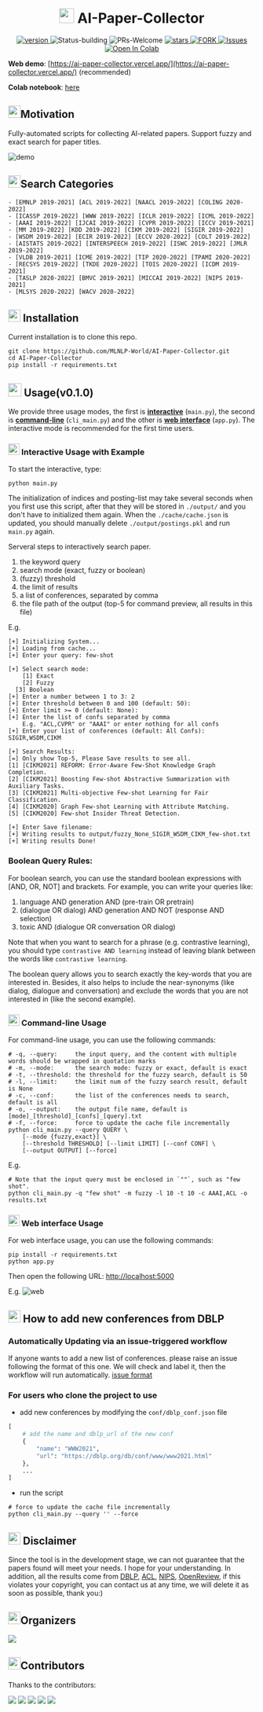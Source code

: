 <p align="center">
<h1 align="center"> <img src="./pics/icon/ai.png" width="30" /> AI-Paper-Collector</h1>
</p>
<p align="center">
  	<a href="https://img.shields.io/badge/version-v0.1.0-blue">
      <img alt="version" src="https://img.shields.io/badge/version-v0.1.0-blue?color=FF8000?color=009922" />
    </a>
  <a >
       <img alt="Status-building" src="https://img.shields.io/badge/Status-building-blue" />
  	</a>
  <a >
       <img alt="PRs-Welcome" src="https://img.shields.io/badge/PRs-Welcome-red" />
  	</a>
   	<a href="https://github.com/MLNLP-World/AI-Paper-collector/stargazers">
       <img alt="stars" src="https://img.shields.io/github/stars/MLNLP-World/AI-Paper-collector" />
  	</a>
  	<a href="https://github.com/MLNLP-World/AI-Paper-collector/network/members">
       <img alt="FORK" src="https://img.shields.io/github/forks/MLNLP-World/AI-Paper-collector?color=FF8000" />
  	</a>
    <a href="https://github.com/MLNLP-World/AI-Paper-collector/issues">
      <img alt="Issues" src="https://img.shields.io/github/issues/MLNLP-World/AI-Paper-collector?color=0088ff"/>
    </a>
    <a href="https://colab.research.google.com/github/Doragd/AI-Paper-collector-Dev/blob/main/colab/AI_Paper_Collector_Colab.ipynb" target="_parent">
      <img src="pics/icon/colab-badge.svg" alt="Open In Colab"/>
    </a>
    <br />
</p>

**Web demo**: [https://ai-paper-collector.vercel.app/](https://ai-paper-collector.vercel.app/) (recommended)

**Colab notebook**: [here](https://colab.research.google.com/github/Doragd/AI-Paper-collector-Dev/blob/main/colab/AI_Paper_Collector_Colab.ipynb)

## <img src="./pics/icon/motivation.png" width="25" />Motivation

Fully-automated scripts for collecting AI-related papers.
Support fuzzy and exact search for paper titles.

![demo](./pics/screenshot/demo.svg)

## <img src="./pics/icon/intro.png" width="25" />Search Categories

<!-- confs-list-start -->

```text
- [EMNLP 2019-2021] [ACL 2019-2022] [NAACL 2019-2022] [COLING 2020-2022] 
- [ICASSP 2019-2022] [WWW 2019-2022] [ICLR 2019-2022] [ICML 2019-2022] 
- [AAAI 2019-2022] [IJCAI 2019-2022] [CVPR 2019-2022] [ICCV 2019-2021] 
- [MM 2019-2022] [KDD 2019-2022] [CIKM 2019-2022] [SIGIR 2019-2022] 
- [WSDM 2019-2022] [ECIR 2019-2022] [ECCV 2020-2022] [COLT 2019-2022] 
- [AISTATS 2019-2022] [INTERSPEECH 2019-2022] [ISWC 2019-2022] [JMLR 2019-2022] 
- [VLDB 2019-2021] [ICME 2019-2022] [TIP 2020-2022] [TPAMI 2020-2022] 
- [RECSYS 2019-2022] [TKDE 2020-2022] [TOIS 2020-2022] [ICDM 2019-2021] 
- [TASLP 2020-2022] [BMVC 2019-2021] [MICCAI 2019-2022] [NIPS 2019-2021] 
- [MLSYS 2020-2022] [WACV 2020-2022] 
```


<!-- confs-list-end -->

## <img src="https://cdn.jsdelivr.net/gh/LightChen233/blog-img/resource.png" width="25" /> Installation

Current installation is to clone this repo.

```shell
git clone https://github.com/MLNLP-World/AI-Paper-Collector.git
cd AI-Paper-Collector
pip install -r requirements.txt
```

## <img src="https://cdn.jsdelivr.net/gh/LightChen233/blog-img/catalogue.png" width="27" /> Usage(v0.1.0)

We provide three usage modes, the first is [**interactive**](https://github.com/MLNLP-World/AI-Paper-Collector#-interactive-usage-with-example) (`main.py`), the second is [**command-line**](https://github.com/MLNLP-World/AI-Paper-Collector#-command-line-usage) (`cli_main.py`) and the other is [**web interface**](https://github.com/MLNLP-World/AI-Paper-Collector#-web-interface-usage) (`app.py`).
The interactive mode is recommended for the first time users.

### <img src="https://cdn.jsdelivr.net/gh/LightChen233/blog-img/notes.png" width="23" /> Interactive Usage with Example

To start the interactive, type:

```shell
python main.py
```

The initialization of indices and posting-list may take several seconds when you first use this script, after that they will be stored in `./output/` and you don't have to initialized them again. When the `./cache/cache.json` is updated, you should manually delete `./output/postings.pkl` and run `main.py` again.

Serveral steps to interactively search paper.

1. the keyword query
2. search mode (exact, fuzzy or boolean)
3. (fuzzy) threshold
4. the limit of results
5. a list of conferences, separated by comma
6. the file path of the output (top-5 for command preview, all results in this file)

E.g.

```
[+] Initializing System...
[+] Loading from cache...
[+] Enter your query: few-shot

[+] Select search mode:
	[1] Exact
	[2] Fuzzy
  [3] Boolean
[+] Enter a number between 1 to 3: 2
[+] Enter threshold between 0 and 100 (default: 50):
[+] Enter limit >= 0 (default: None):
[+] Enter the list of confs separated by comma
	E.g. "ACL,CVPR" or "AAAI" or enter nothing for all confs
[+] Enter your list of conferences (default: All Confs): SIGIR,WSDM,CIKM

[+] Search Results:
[=] Only show Top-5, Please Save results to see all.
[1] [CIKM2021] REFORM: Error-Aware Few-Shot Knowledge Graph Completion.
[2] [CIKM2021] Boosting Few-shot Abstractive Summarization with Auxiliary Tasks.
[3] [CIKM2021] Multi-objective Few-shot Learning for Fair Classification.
[4] [CIKM2020] Graph Few-shot Learning with Attribute Matching.
[5] [CIKM2020] Few-shot Insider Threat Detection.

[+] Enter Save filename:
[+] Writing results to output/fuzzy_None_SIGIR_WSDM_CIKM_few-shot.txt
[+] Writing results Done!
```

### Boolean Query Rules:
For boolean search, you can use the standard boolean expressions with [AND, OR, NOT] and brackets. For example, you can write your queries like:

1. language AND generation AND (pre-train OR pretrain)
2. (dialogue OR dialog) AND generation AND NOT (response AND selection)
3. toxic AND (dialogue OR conversation OR dialog)

Note that when you want to search for a phrase (e.g. contrastive learning), you should type `contrastive AND learning` instead of leaving blank between the words like `contrastive learning`.

The boolean query allows you to search exactly the key-words that you are interested in. Besides, it also helps to include the near-synonyms (like dialog, dialogue and conversation) and exclude the words that you are not interested in (like the second example).

### <img src="https://cdn.jsdelivr.net/gh/LightChen233/blog-img/notes.png" width="23" /> Command-line Usage

For command-line usage, you can use the following commands:

```shell
# -q, --query:     the input query, and the content with multiple words should be wrapped in quotation marks
# -m, --mode:      the search mode: fuzzy or exact, default is exact
# -t, --threshold: the threshold for the fuzzy search, default is 50
# -l, --limit:     the limit num of the fuzzy search result, default is None
# -c, --conf:      the list of the conferences needs to search, default is all
# -o, --output:    the output file name, default is [mode]_[threshold]_[confs]_[query].txt
# -f, --force:     force to update the cache file incrementally
python cli_main.py --query QUERY \
    [--mode {fuzzy,exact}] \
    [--threshold THRESHOLD] [--limit LIMIT] [--conf CONF] \
    [--output OUTPUT] [--force]
```

E.g.

```shell
# Note that the input query must be enclosed in `""`, such as "few shot".
python cli_main.py -q "few shot" -m fuzzy -l 10 -t 10 -c AAAI,ACL -o results.txt
```

### <img src="https://cdn.jsdelivr.net/gh/LightChen233/blog-img/notes.png" width="23" /> Web interface Usage

For web interface usage, you can use the following commands:

```shell
pip install -r requirements.txt
python app.py
```

Then open the following URL: [http://localhost:5000](http://localhost:5000)

E.g.
![web](./pics/screenshot/web.jpg)

## <img src="https://cdn.jsdelivr.net/gh/LightChen233/blog-img/folders.png" width="25" /> How to add new conferences from DBLP

### Automatically Updating via an issue-triggered workflow

If anyone wants to add a new list of conferences. please raise an issue following the format of this one.
We will check and label it, then the workflow will run automatically.
[issue format](https://github.com/MLNLP-World/AI-Paper-Collector/issues/10)

### For users who clone the project to use

- add new conferences by modifying the `conf/dblp_conf.json` file

```python
[
    # add the name and dblp_url of the new conf
    {
        "name": "WWW2021",
        "url": "https://dblp.org/db/conf/www/www2021.html"
    },
    ...
]
```

- run the script

```shell
# force to update the cache file incrementally
python cli_main.py --query '' --force
```

## <img src="https://cdn.jsdelivr.net/gh/LightChen233/blog-img/disclaimer2.png" width="25" /> Disclaimer

Since the tool is in the development stage, we can not guarantee that the papers found will meet your needs. I hope for your understanding. In addition, all the results come from [DBLP](https://dblp.org/), [ACL](https://aclanthology.org/), [NIPS](https://papers.nips.cc/), [OpenReview](https://openreview.net/), if this violates your copyright, you can contact us at any time, we will delete it as soon as possible, thank you:)

## <img src="./pics/icon/organizer.png" width="25" />Organizers

<a href="https://github.com/doragd"><img src="https://github.com/doragd.png?size=60"></a>

## <img src="./pics/icon/heart.png" width="25" />Contributors

Thanks to the contributors:

<a href="https://github.com/doragd"><img src="https://github.com/doragd.png?size=60"></a>
<a href="https://github.com/yhshu"><img src="https://github.com/yhshu.png?size=60"></a>
<a href="https://github.com/wanghaisheng"><img src="https://github.com/wanghaisheng.png?size=60"></a>
<a href="https://github.com/LightChen233"><img src="https://github.com/LightChen233.png?size=60"></a>
<a href="https://github.com/beiyuouo"><img src="https://github.com/beiyuouo.png?size=60"></a>
